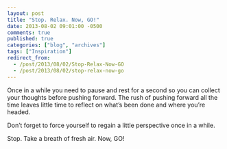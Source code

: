 ```yaml
---
layout: post
title: "Stop. Relax. Now, GO!"
date: 2013-08-02 09:01:00 -0500
comments: true
published: true
categories: ["blog", "archives"]
tags: ["Inspiration"]
redirect_from: 
  - /post/2013/08/02/Stop-Relax-Now-GO
  - /post/2013/08/02/stop-relax-now-go
---
```

<!-- more -->
<p>Once in a while you need to pause and rest for a second so you can collect your thoughts before pushing forward. The rush of pushing forward all the time leaves little time to reflect on what&rsquo;s been done and where you&rsquo;re headed.</p>
<p>Don&rsquo;t forget to force yourself to regain a little perspective once in a while.</p>
<p>Stop. Take a breath of fresh air. Now, GO!</p>
